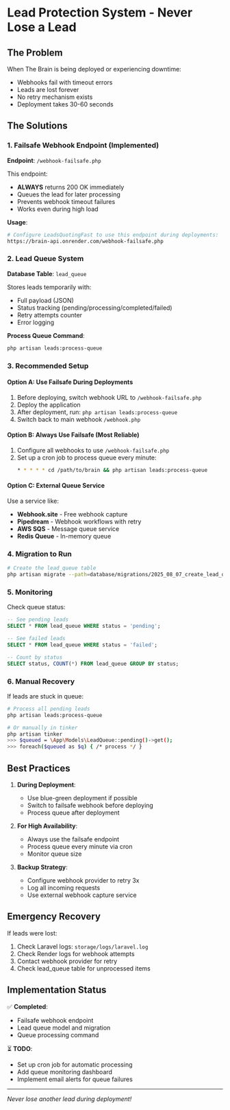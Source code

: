 # Lead Protection System - Never Lose a Lead

## The Problem
When The Brain is being deployed or experiencing downtime:
- Webhooks fail with timeout errors
- Leads are lost forever
- No retry mechanism exists
- Deployment takes 30-60 seconds

## The Solutions

### 1. **Failsafe Webhook Endpoint** (Implemented)
**Endpoint**: `/webhook-failsafe.php`

This endpoint:
- **ALWAYS** returns 200 OK immediately
- Queues the lead for later processing
- Prevents webhook timeout failures
- Works even during high load

**Usage**:
```bash
# Configure LeadsQuotingFast to use this endpoint during deployments:
https://brain-api.onrender.com/webhook-failsafe.php
```

### 2. **Lead Queue System**
**Database Table**: `lead_queue`

Stores leads temporarily with:
- Full payload (JSON)
- Status tracking (pending/processing/completed/failed)
- Retry attempts counter
- Error logging

**Process Queue Command**:
```bash
php artisan leads:process-queue
```

### 3. **Recommended Setup**

#### Option A: Use Failsafe During Deployments
1. Before deploying, switch webhook URL to `/webhook-failsafe.php`
2. Deploy the application
3. After deployment, run: `php artisan leads:process-queue`
4. Switch back to main webhook `/webhook.php`

#### Option B: Always Use Failsafe (Most Reliable)
1. Configure all webhooks to use `/webhook-failsafe.php`
2. Set up a cron job to process queue every minute:
   ```bash
   * * * * * cd /path/to/brain && php artisan leads:process-queue
   ```

#### Option C: External Queue Service
Use a service like:
- **Webhook.site** - Free webhook capture
- **Pipedream** - Webhook workflows with retry
- **AWS SQS** - Message queue service
- **Redis Queue** - In-memory queue

### 4. **Migration to Run**
```bash
# Create the lead_queue table
php artisan migrate --path=database/migrations/2025_08_07_create_lead_queue_table.php
```

### 5. **Monitoring**

Check queue status:
```sql
-- See pending leads
SELECT * FROM lead_queue WHERE status = 'pending';

-- See failed leads
SELECT * FROM lead_queue WHERE status = 'failed';

-- Count by status
SELECT status, COUNT(*) FROM lead_queue GROUP BY status;
```

### 6. **Manual Recovery**

If leads are stuck in queue:
```bash
# Process all pending leads
php artisan leads:process-queue

# Or manually in tinker
php artisan tinker
>>> $queued = \App\Models\LeadQueue::pending()->get();
>>> foreach($queued as $q) { /* process */ }
```

## Best Practices

1. **During Deployment**:
   - Use blue-green deployment if possible
   - Switch to failsafe webhook before deploying
   - Process queue after deployment

2. **For High Availability**:
   - Always use the failsafe endpoint
   - Process queue every minute via cron
   - Monitor queue size

3. **Backup Strategy**:
   - Configure webhook provider to retry 3x
   - Log all incoming requests
   - Use external webhook capture service

## Emergency Recovery

If leads were lost:
1. Check Laravel logs: `storage/logs/laravel.log`
2. Check Render logs for webhook attempts
3. Contact webhook provider for retry
4. Check lead_queue table for unprocessed items

## Implementation Status

✅ **Completed**:
- Failsafe webhook endpoint
- Lead queue model and migration
- Queue processing command

⏳ **TODO**:
- Set up cron job for automatic processing
- Add queue monitoring dashboard
- Implement email alerts for queue failures

---

*Never lose another lead during deployment!*


